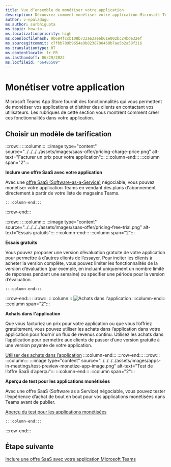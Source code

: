 ```yaml
---
title: Vue d’ensemble de monétiser votre application
description: Découvrez comment monétiser votre application Microsoft Teams en choisissant un modèle de tarification avec l’offre Saas.
author: v-npaladugu
ms.author: surbhigupta
ms.topic: how-to
ms.localizationpriority: high
ms.openlocfilehash: 9b684fccb108b733a63ae6b61e002bc24bde32ef
ms.sourcegitcommit: c7fbb789b9654e9b8238700460b7ae5b2a58f216
ms.translationtype: HT
ms.contentlocale: fr-FR
ms.lasthandoff: 06/29/2022
ms.locfileid: "66485509"
---
```

# <a name="monetize-your-app"></a>Monétiser votre application

Microsoft Teams App Store fournit des fonctionnalités qui vous permettent de monétiser vos applications et d’attirer des clients en contactant vos utilisateurs. Les rubriques de cette section vous montrent comment créer ces fonctionnalités dans votre application.

## <a name="choose-a-pricing-model"></a>Choisir un modèle de tarification

:::row:::
    :::column:::
        :::image type="content" source="../../../../assets/images/saas-offer/pricing-charge-price.png" alt-text="Facturer un prix pour votre application":::
    :::column-end:::
    :::column span="2":::

**Inclure une offre SaaS avec votre application**

Avec une [offre SaaS (Software-as-a-Service)](~/concepts/deploy-and-publish/appsource/prepare/include-saas-offer.md) négociable, vous pouvez monétiser votre application Teams en vendant des plans d'abonnement directement à partir de votre liste de magasins Teams.

    :::column-end:::
:::row-end:::

:::row:::
    :::column:::
     :::image type="content" source="../../../../assets/images/saas-offer/pricing-free-trial.png" alt-text="Essais gratuits":::
    :::column-end:::
    :::column span="2":::

**Essais gratuits**

Vous pouvez proposer une version d’évaluation gratuite de votre application pour permettre à d’autres clients de l’essayer. Pour inciter les clients à acheter la version complète, vous pouvez limiter les fonctionnalités de la version d’évaluation (par exemple, en incluant uniquement un nombre limité de réponses pendant une semaine) ou spécifier une période pour la version d’évaluation.

    :::column-end:::
:::row-end:::
:::row:::
    :::column:::
        ![Achats dans l'application](~/assets/images/saas-offer/pricing-in-app-purchases.png)
    :::column-end:::
    :::column span="2":::

**Achats dans l'application**

Que vous facturiez un prix pour votre application ou que vous l’offriez gratuitement, vous pouvez utiliser les achats dans l’application dans votre application pour fournir un flux de revenus continu. Utilisez les achats dans l’application pour permettre aux clients de passer d’une version gratuite à une version payante de votre application.

[Utiliser des achats dans l’application](~/concepts/deploy-and-publish/appsource/prepare/in-app-purchase-flow.md)
    :::column-end:::
:::row-end:::
:::row:::
    :::column:::
        :::image type="content" source="../../../../assets/images/apps-in-meetings/test-preview-monetize-app-image.png" alt-text="Test de l’offre SaaS d’aperçu":::
    :::column-end:::
    :::column span="2":::

**Aperçu de test pour les applications monétisées**

Avec une offre SaaS (Software as a Service) négociable, vous pouvez tester l’expérience d’achat de bout en bout pour vos applications monétisées dans Teams avant de publier.

[Aperçu du test pour les applications monétisées](Test-preview-for-monetized-apps.md)

    :::column-end:::
:::row-end:::

## <a name="next-step"></a>Étape suivante

[Inclure une offre SaaS avec votre application Microsoft Teams](~/concepts/deploy-and-publish/appsource/prepare/include-saas-offer.md)
